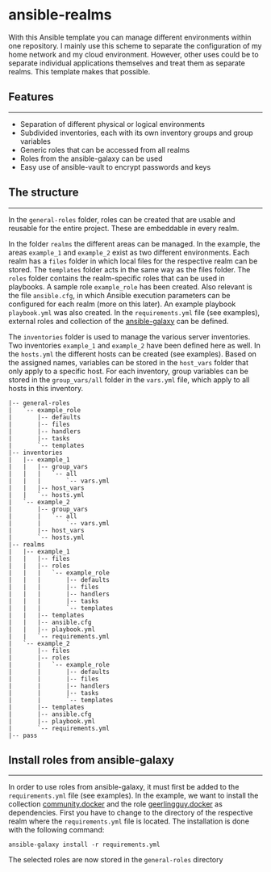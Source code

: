 # ansible-realms

With this Ansible template you can manage different environments within one repository. I mainly use this scheme to separate the configuration of my home network and my cloud environment. However, other uses could be to separate individual applications themselves and treat them as separate realms. This template makes that possible.

## Features
---

- Separation of different physical or logical environments
- Subdivided inventories, each with its own inventory groups and group variables
- Generic roles that can be accessed from all realms
- Roles from the ansible-galaxy can be used
- Easy use of ansible-vault to encrypt passwords and keys

## The structure
---

In the `general-roles` folder, roles can be created that are usable and reusable for the entire project. These are embeddable in every realm.

In the folder `realms` the different areas can be managed. In the example, the areas `example_1` and `example_2` exist as two different environments. Each realm has a `files` folder in which local files for the respective realm can be stored. The `templates` folder acts in the same way as the files folder. The `roles` folder contains the realm-specific roles that can be used in playbooks. A sample role `example_role` has been created. Also relevant is the file `ansible.cfg`, in which Ansible execution parameters can be configured for each realm (more on this later). An example playbook `playbook.yml` was also created. In the `requirements.yml` file (see examples), external roles and collection of the [ansible-galaxy](https://galaxy.ansible.com/) can be defined.

The `inventories` folder is used to manage the various server inventories. Two inventories `example_1` and `example_2` have been defined here as well. In the `hosts.yml` the different hosts can be created (see examples). Based on the assigned names, variables can be stored in the `host_vars` folder that only apply to a specific host.
For each inventory, group variables can be stored in the `group_vars/all` folder in the `vars.yml` file, which apply to all hosts in this inventory.

```
|-- general-roles
|   `-- example_role
|       |-- defaults
|       |-- files
|       |-- handlers
|       |-- tasks
|       `-- templates
|-- inventories
|   |-- example_1
|   |   |-- group_vars
|   |   |   `-- all
|   |   |       `-- vars.yml
|   |   |-- host_vars
|   |   `-- hosts.yml
|   `-- example_2
|       |-- group_vars
|       |   `-- all
|       |       `-- vars.yml
|       |-- host_vars
|       `-- hosts.yml
|-- realms
|   |-- example_1
|   |   |-- files
|   |   |-- roles
|   |   |   `-- example_role
|   |   |       |-- defaults
|   |   |       |-- files
|   |   |       |-- handlers
|   |   |       |-- tasks
|   |   |       `-- templates
|   |   |-- templates
|   |   |-- ansible.cfg
|   |   |-- playbook.yml
|   |   `-- requirements.yml
|   `-- example_2
|       |-- files
|       |-- roles
|       |   `-- example_role
|       |       |-- defaults
|       |       |-- files
|       |       |-- handlers
|       |       |-- tasks
|       |       `-- templates
|       |-- templates
|       |-- ansible.cfg
|       |-- playbook.yml
|       `-- requirements.yml
|-- pass
```

## Install roles from ansible-galaxy
---

In order to use roles from ansible-galaxy, it must first be added to the `requirements.yml` file (see examples). In the example, we want to install the collection [community.docker](https://docs.ansible.com/ansible/latest/collections/community/docker/index.html) and the role [geerlingguy.docker](https://galaxy.ansible.com/geerlingguy/docker) as dependencies.
First you have to change to the directory of the respective realm where the `requirements.yml` file is located. The installation is done with the following command:

`ansible-galaxy install -r requirements.yml`

The selected roles are now stored in the `general-roles` directory

##